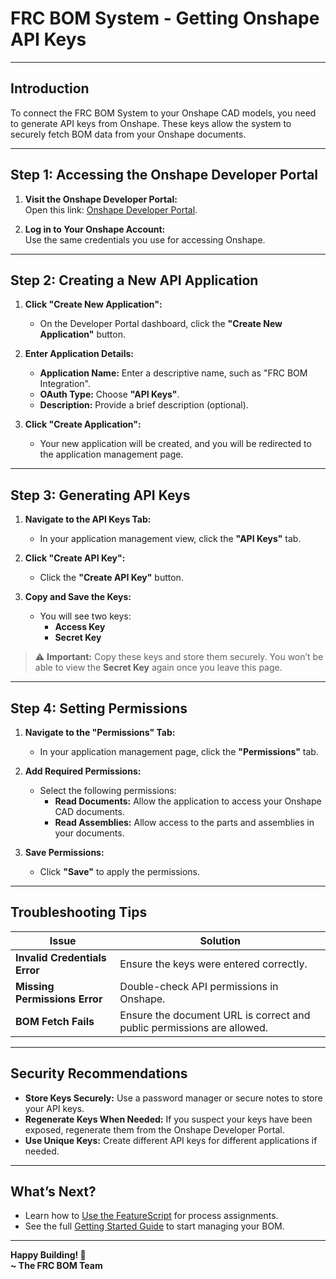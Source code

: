 # **FRC BOM System - Getting Onshape API Keys**

---

## **Introduction**

To connect the FRC BOM System to your Onshape CAD models, you need to generate API keys from Onshape. These keys allow the system to securely fetch BOM data from your Onshape documents.

---

## **Step 1: Accessing the Onshape Developer Portal**

1. **Visit the Onshape Developer Portal:**  
   Open this link: [Onshape Developer Portal](https://dev-portal.onshape.com).

2. **Log in to Your Onshape Account:**  
   Use the same credentials you use for accessing Onshape.

---

## **Step 2: Creating a New API Application**

1. **Click "Create New Application":**
    - On the Developer Portal dashboard, click the **"Create New Application"** button.

2. **Enter Application Details:**
    - **Application Name:** Enter a descriptive name, such as "FRC BOM Integration".
    - **OAuth Type:** Choose **"API Keys"**.
    - **Description:** Provide a brief description (optional).

3. **Click "Create Application":**
    - Your new application will be created, and you will be redirected to the application management page.

---

## **Step 3: Generating API Keys**

1. **Navigate to the API Keys Tab:**
    - In your application management view, click the **"API Keys"** tab.

2. **Click "Create API Key":**
    - Click the **"Create API Key"** button.

3. **Copy and Save the Keys:**
    - You will see two keys:
        - **Access Key**
        - **Secret Key**

> ⚠️ **Important:** Copy these keys and store them securely. You won’t be able to view the **Secret Key** again once you leave this page.

---

## **Step 4: Setting Permissions**

1. **Navigate to the "Permissions" Tab:**
    - In your application management page, click the **"Permissions"** tab.

2. **Add Required Permissions:**
    - Select the following permissions:
        - **Read Documents:** Allow the application to access your Onshape CAD documents.
        - **Read Assemblies:** Allow access to the parts and assemblies in your documents.

3. **Save Permissions:**
    - Click **"Save"** to apply the permissions.

---
## **Troubleshooting Tips**

| **Issue**                          | **Solution**                          |
|-------------------------------------|----------------------------------------|
| **Invalid Credentials Error**       | Ensure the keys were entered correctly. |
| **Missing Permissions Error**       | Double-check API permissions in Onshape.|
| **BOM Fetch Fails**                 | Ensure the document URL is correct and public permissions are allowed. |

---

## **Security Recommendations**

- **Store Keys Securely:** Use a password manager or secure notes to store your API keys.
- **Regenerate Keys When Needed:** If you suspect your keys have been exposed, regenerate them from the Onshape Developer Portal.
- **Use Unique Keys:** Create different API keys for different applications if needed.

---

## **What’s Next?**

- Learn how to [Use the FeatureScript](FeatureScriptSetup.md) for process assignments.
- See the full [Getting Started Guide](getStarted.md) to start managing your BOM.

---

**Happy Building! 🚀**  
**~ The FRC BOM Team**  
